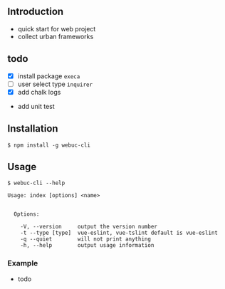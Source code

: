 ## Introduction
- quick start for web project
- collect urban frameworks

## todo
- [x] install package `execa`
- [ ] user select type `inquirer`
- [x] add chalk logs
- add unit test

## Installation
```
$ npm install -g webuc-cli
```

## Usage
```
$ webuc-cli --help

Usage: index [options] <name>


  Options:

    -V, --version     output the version number
    -t --type [type]  vue-eslint, vue-tslint default is vue-eslint
    -q --quiet        will not print anything
    -h, --help        output usage information
```

### Example
- todo